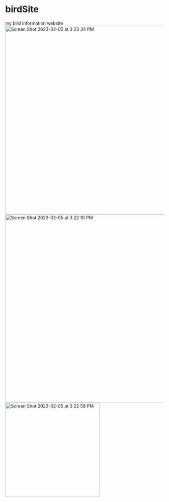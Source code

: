 # birdSite
my bird information website <br>
<img width="600" alt="Screen Shot 2023-02-05 at 3 23 34 PM" src="https://user-images.githubusercontent.com/118981344/216851928-e23917ce-7a35-44a6-9370-79d0fa0ab1f4.png"><br>
<img width="600" alt="Screen Shot 2023-02-05 at 3 22 10 PM" src="https://user-images.githubusercontent.com/118981344/216851941-54c65204-2a55-48ad-bc89-033673416d24.png"><br>
<img width="300" alt="Screen Shot 2023-02-05 at 3 22 58 PM" src="https://user-images.githubusercontent.com/118981344/216851956-dc11c212-3f7e-44e4-b5be-96e408f5c29b.png">
